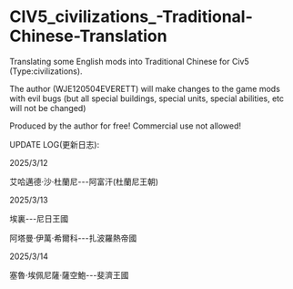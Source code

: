 # CIV5_civilizations_-Traditional-Chinese-Translation

Translating some English mods into Traditional Chinese for Civ5 (Type:civilizations).

The author (WJE120504EVERETT) will make changes to the game mods with evil bugs (but all special buildings, special units, special abilities, etc will not be changed)

Produced by the author for free! Commercial use not allowed!



UPDATE LOG(更新日志):

2025/3/12

艾哈邁德·沙·杜蘭尼---阿富汗(杜蘭尼王朝)    


2025/3/13

埃裏---尼日王國

阿塔曼·伊萬·希爾科---扎波羅熱帝國

2025/3/14

塞魯·埃佩尼薩·薩空鮑---斐濟王國
